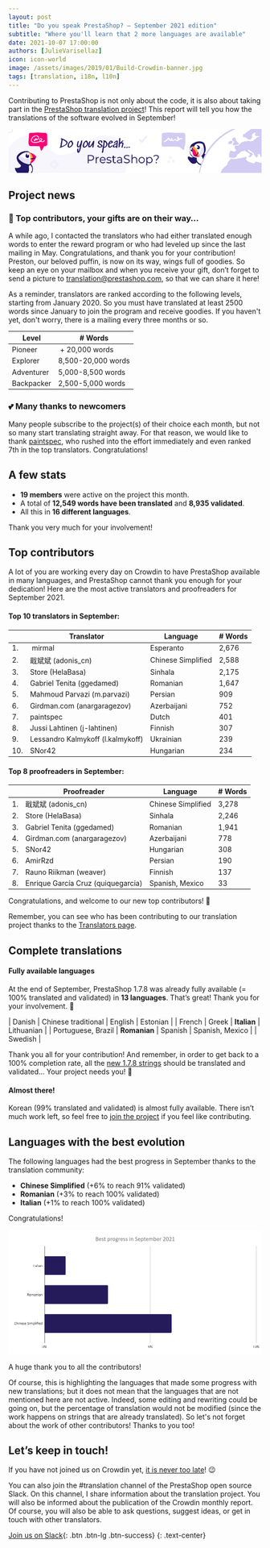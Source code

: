 ```yaml
---
layout: post
title: "Do you speak PrestaShop? – September 2021 edition"
subtitle: "Where you'll learn that 2 more languages are available"
date: 2021-10-07 17:00:00
authors: [JulieVarisellaz]
icon: icon-world
image: /assets/images/2019/01/Build-Crowdin-banner.jpg
tags: [translation, i18n, l10n]
---
```


Contributing to PrestaShop is not only about the code, it is also about taking part in the [PrestaShop translation project](https://crowdin.com/project/prestashop-official)! This report will tell you how the translations of the software evolved in September!

![Crowdin Monthly banner](/assets/images/2019/01/Build-Crowdin-banner.jpg)

## Project news

### 🎁 Top contributors, your gifts are on their way…

A while ago, I contacted the translators who had either translated enough words to enter the reward program or who had leveled up since the last mailing in May. Congratulations, and thank you for your contribution! Preston, our beloved puffin, is now on its way, wings full of goodies. So keep an eye on your mailbox and when you receive your gift, don’t forget to send a picture to translation@prestashop.com, so that we can share it here!

As a reminder, translators are ranked according to the following levels, starting from January 2020. So you must have translated at least 2500 words since January to join the program and receive goodies. If you haven't yet, don't worry, there is a mailing every three months or so.

| Level | # Words
|---------- | -------- 
| Pioneer |‫‬ + 20,000 words
| Explorer | 8,500-20,000 words
| Adventurer | 5,000-8,500 words
| Backpacker | 2,500-5,000 words


### 💕 Many thanks to newcomers

Many people subscribe to the project(s) of their choice each month, but not so many start translating straight away. For that reason, we would like to thank [paintspec](https://crowdin.com/profile/paintspec), who rushed into the effort immediately and even ranked 7th in the top translators. Congratulations!

## A few stats
 
* **19 members** were active on the project this month.
* A total of **12,549 words have been translated** and **8,935 validated**.
* All this in **16 different languages**.
 
Thank you very much for your involvement!

## Top contributors
 
A lot of you are working every day on Crowdin to have PrestaShop available in many languages, and PrestaShop cannot thank you enough for your dedication! Here are the most active translators and proofreaders for September 2021.
 
#### Top 10 translators in September:
 
| |Translator | Language | # Words
|-|---------- | -------- | ----------------
| 1. |‫‬ mirmal | Esperanto | 2,676
| 2. | 戢斌斌 (adonis_cn) | Chinese Simplified | 2,588
| 3. | Store (HelaBasa) | Sinhala | 2,175
| 4. | Gabriel Tenita (ggedamed) | Romanian | 1,647
| 5. | Mahmoud Parvazi (m.parvazi) | Persian | 909
| 6. | Girdman.com (anargaragezov) | Azerbaijani | 752
| 7. | paintspec | Dutch | 401
| 8. | Jussi Lahtinen (j-lahtinen) | Finnish | 307
| 9. | Lessandro Kalmykoff (l.kalmykoff) | Ukrainian | 239
| 10. | SNor42 | Hungarian | 234
 
#### Top 8 proofreaders in September:
 
| | Proofreader | Language | # Words
|-| ---------- | -------- | ----------------
| 1. | 戢斌斌 (adonis_cn) | Chinese Simplified | 3,278
| 2. | Store (HelaBasa) | Sinhala | 2,246
| 3. | Gabriel Tenita (ggedamed) | Romanian | 1,941
| 4. | Girdman.com (anargaragezov) | Azerbaijani | 778
| 5. | SNor42 | Hungarian | 308
| 6. | AmirRzd | Persian | 190
| 7. | Rauno Riikman (weaver) | Finnish | 137
| 8. | Enrique García Cruz (quiquegarcia) |Spanish, Mexico | 33


Congratulations, and welcome to our new top contributors! :clap:
 
Remember, you can see who has been contributing to our translation project thanks to the [Translators page](https://translators.prestashop.com/).
 
## Complete translations
 
#### Fully available languages
 
At the end of September, PrestaShop 1.7.8 was already fully available (= 100% translated and validated) in **13 languages**. That’s great! Thank you for your involvement. :tada:
 
| Danish | Chinese traditional | English | Estonian |
| French | Greek | **Italian** | Lithuanian |
| Portuguese, Brazil | **Romanian** | Spanish | Spanish, Mexico |
| Swedish |


Thank you all for your contribution! And remember, in order to get back to a 100% completion rate, all the [new 1.7.8 strings](https://build.prestashop.com/news/prestashop-178-translations/) should be translated and validated... Your project needs you! :muscle: 

#### Almost there!

Korean (99% translated and validated) is almost fully available. There isn’t much work left, so feel free to [join the project](https://crowdin.com/project/prestashop-official) if you feel like contributing.

## Languages with the best evolution

The following languages had the best progress in September thanks to the translation community:
 
* **Chinese Simplified** (+6% to reach 91% validated) 
* **Romanian** (+3% to reach 100% validated)
* **Italian** (+1% to reach 100% validated)

Congratulations! 
 
![Best translation progress in September 2021](/assets/images/2021/10/build-crowdin-progress-sept21.png)

A huge thank you to all the contributors!
 
Of course, this is highlighting the languages that made some progress with new translations; but it does not mean that the languages that are not mentioned here are not active. Indeed, some editing and rewriting could be going on, but the percentage of translation would not be modified (since the work happens on strings that are already translated). So let's not forget about the work of other contributors! Thanks to you too!

## Let’s keep in touch!

If you have not joined us on Crowdin yet, [it is never too late](https://crowdin.com/project/prestashop-official)! :wink:

You can also join the #translation channel of the PrestaShop open source Slack. On this channel, I share information about the translation project. You will also be informed about the publication of the Crowdin monthly report. Of course, you will also be able to ask questions, suggest ideas, or get in touch with other translators.

[Join us on Slack](https://join.slack.com/t/prestashop/shared_invite/zt-dkmbz5qf-I~FlEWwmRUOXunc5ui0Ucg){: .btn .btn-lg .btn-success}
{: .text-center}

